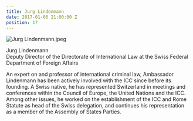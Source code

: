 ```yaml
---
title: Jurg Lindenmann
date: 2017-01-06 21:00:00 Z
position: 17
---
```


![Jurg Lindenmann.jpeg](/uploads/Jurg%20Lindenmann.jpeg)

Jurg Lindenmann <br> Deputy Director of the Directorate of International Law at the Swiss Federal Department of Foreign Affairs


An expert on and professor of international criminal law, Ambassador Lindenmann has been actively involved with the ICC since before its founding. A Swiss native, he has represented Switzerland in meetings and conferences within the Council of Europe, the United Nations and the ICC. Among other issues, he worked on the establishment of the ICC and Rome Statute as head of the Swiss delegation, and continues his representation as a member of the Assembly of States Parties.